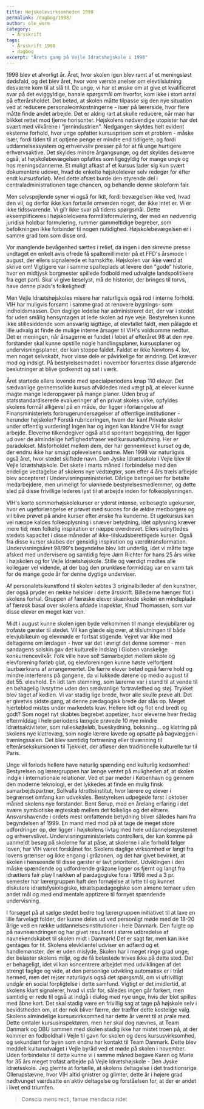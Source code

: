 ```yaml
---
title: Højskolevirksomheden 1998
permalink: /dagbog/1998/
author: ole_worm
category:
  - Årsskrift
tags:
  - Årsskrift 1998
  - dagbog
excerpt: "Årets gang på Vejle Idrætshøjskole i 1998"
---
```


1998 blev et alvorligt år. Året, hvor skolen igen blev ramt af et meningsløst dødsfald, og det blev året, hvor vore værste anelser om elevtilslutning desværre kom til at slå til. De unge, vi har et ønske om at give et kvalificeret svar på det eviggyldige, banale spørgsmål om hvorfor, kom ikke i stort antal på efterårsholdet. Det betød, at skolen måtte tilpasse sig den nye situation ved at reducere personaleomkostningerne - især på lærerside, hvor flere måtte finde andet arbejde. Det er aldrig rart at skulle reducere, når man har blikket rettet mod fjerne horisonter. Højskolens nødvendige utopister har det svært med vilkårene i “jernindustrien”. Nedgangen skyldes helt evident eksterne forhold, hvor unge opfatter kursusprisen som et problem - måske især, fordi tiden til at optjene penge er mindre end tidligere, og fordi uddannelsessystem og erhvervsliv presser på for at få unge hurtigere erhvervsaktive. Det skyldes mindre årgangsunge, og det skyldes desværre også, at højskolebevægelsen opfattes som ligegyldig for mange unge og hos meningsdannerne. Et muligt afkast af et kursus lader sig kun svært dokumentere udover, hvad de enkelte højskolelever selv redegør for efter endt kursusforløb. Med dette afsæt burde den styrende del i centraladministrationen tage chancen, og behandle denne skoleform fair.

Men selvspejlende syner vi også for lidt, fordi bevægelsen ikke ved, hvad den vil, og derfor ikke kan fortælle omverden noget, der ikke intet er. Vi er ikke tidssvarende. Vi gi’r ikke svar på tidens spørgsmål. Dette eksemplificeres i højskolelovens formålsformulering, der med en nødvendig juridisk holdbar formulering, rummer gammeltidige begreber, som befolkningen ikke forbinder til nogen nutidighed. Højskolebevægelsen er i samme grad tom som disse ord.

Vor manglende bevågenhed sættes i relief, da ingen i den skrevne presse undtaget en enkelt avis ofrede få spaltemillimeter på et FFD's årsmode i august, der ellers signalerede et hamskifte. Højskolen var ikke værd at skrive om! Vigtigere var i samme spalteplads at levere den "gode” historie, hvor en midtjysk borgmester spillede fodbold med udvalgte landspolitikere fra eget parti. Skal vi give læselyst, må de historier, der bringes til torvs, have denne plads's folkelighed! 

Men Vejle Idrætshøjskoles misere har naturligvis også rod i interne forhold. VIH har muligvis forsømt i samme grad at renovere bygnings- som indholdsmassen. Den daglige ledelse har administreret det, der var i stedet for uden smålig hensyntagen at lede skolen ad nye veje. Bestyrelsen kunne ikke stillesiddende som ansvarlig iagttage, at elevtallet faldt, men pålagde et lille udvalg at finde de mulige interne årsager til VIH's voldsomme nedtur. Det er meningen, når årsagerne er fundet i løbet af efteråret 98 at den nye forstander skal kunne opstille nogle handlingsplaner, kursusplaner og undervisningsplaner, der kan stoppe faldet. Faldet er ikke Newtons 4. lov, men noget selvskabt, hvor visse dele er påvirkelige for ændring. Det kræver mod og indsigt. På bestyrelsesmødet i november forventes disse afgørende beslutninger at blive godkendt og sat i værk.

Året startede ellers lovende med specialperiodens knap 110 elever. Det sædvanlige gennemsolide kursus afvikledes med vægt på, at elever kunne magte mange lederopgaver på mange planer. Uden brug af statsstandardiserede evalueringer af en privat skoles virke, opfyldes skolens formål alligevel på en måde, der ligger i forlængelse af Finansministeriets forbrugerundersøgelser af offentlige institutioner - herunder højskoler? Forstå rubriceringen, hvem der kan! Private skoler under offentlig vurdering! Ingen har og ingen kan klandre VIH for svagt arbejde. Eleverne tilkendegiver også altid spontant begejstring, der ligger ud over de almindelige høflighedsfraser ved kursusafslutning. Her er paradokset. Misforholdet mellem dem, der har gennemlevet kurset og de, der endnu ikke har smagt oplevelsens sødme. Men 1998 var naturligvis også året, hvor stedet skiftede navn. Den Jyske Idrætsskole i Vejle blev til Vejle Idrætshøjskole. Det skete i marts måned i forbindelse med den endelige vedtagelse af skolens nye vedtægter, som efter 4 års træls arbejde blev accepteret i Undervisningsministeriet. Dårlige betingelser for betalte medarbejdere, men urimeligt for ulønnede bestyrelsesmedlemmer, og dette sled på disse frivillige lederes lyst til at arbejde inden for folkeoplysningen. 

VIH's korte sommerhøjskolekurser er yderst intense, velbesøgte ugekurser, hvor en ugeforlængelse er prøvet med succes for de ældre medborgere og vil blive prøvet på andre kurser efter ønske fra kunderne. Et ugekursus kan vel næppe kaldes folkeoplysning i snæver betydning, idet oplysning kræver mere tid; men folkelig inspiration er næppe overdrevet. Ellers udnyttedes stedets kapacitet i disse måneder af ikke-tilskudsberettigede kurser. Også fra disse kurser skabes der gensidig inspiration og værditransformation. Undervisningsåret 98/99's begyndelse blev lidt underlig, idet vi måtte tage afsked med undervisere og samtidig fejre Jørn Richter for hans 25 års virke i højskolen og for Vejle Idrætshøjskole. Stille og værdigt mødtes alle kollegaer vel vidende, at der bag den prunkløse formiddag var en varm tak for de mange gode år for denne dygtige underviser. 

Af personalets kunstfond til skolen købtes 3 originalbilleder af den kunstner, der også pryder en række helsider i dette årsskrift. Billederne hænger flot i skolens forhal. Gruppen af færøske elever skænkede skolen en mindeplade af færøsk basal over skolens afdøde inspektør, Knud Thomassen, som var disse elever en meget kær ven.

Midt i august kunne skolen igen byde velkommen til mange elevjubilarer og trofaste gæster til stedet. Vil kan glæde sig over, at tilslutningen til både elevjubilæum og elevmøde er fortsat stigende. Vejret var ikke med deltagerne om lørdagen - hvor var det i øvrigt det denne sommer - men søndagens solskin gav det kulturelle indslag i Globen vanskelige konkurrencevilkår. Folk ville have sol! Samarbejdet mellem skole og elevforening forløb glat, og elevforeningen kunne høste velfortjent laurbærkrans af arrangementet. De færre elever betød også færre hold og mindre interferens på gangene, da vi lukkede dørene op medio august til det 55. elevhold. En lidt tam stemning, som lærerne var i stand til at vende til en behagelig livsrytme uden den sædvanlige fortravlethed og støj. Trykket blev taget af kedlen. Vi var stadig lige brede, hvor alle skulle prøve alt. Det er givetvis sidste gang, at denne pædagogisk brede dør slås op. Meget hjerteblod mistes under markedets krav. Hellere lidt og flot end bredt og godt? Som noget nyt skabtes begrebet appetizer, hvor eleverne hver fredag eftermiddag i hele periodens længde prøvede 10 nye mindre idrætsaktiviteter, som rulleskøjteløb, bueskydning, boksning... og klatring på skolens nye klatrevæg, som nogle lærere lavede og opsatte på bagvæggen i træningssalen. Det blev samtidig fortræning eller tilvænning til efterårsekskursionen til Tjekkiet, der afløser den traditionelle kulturelle tur til Paris.

Unge vil forlods hellere have naturlig spænding end kulturlig kedsomhed! Bestyrelsen og lærergruppen har længe ventet på muligheden af, at skolen indgik i internationale relationer. Ved et par møder i København og gennem den moderne teknologi, er det lykkedes at finde en mulig finsk samarbejdspartner, Sollvalla Idrottsinstitut, hvor lærere og elever i begrænset omfang kan udveksles. Bestyrelsen udpegede først i oktober måned skolens nye forstander. Bent Serup, med en årelang erfaring i det svære symbiotiske ægteskab mellem det folkelige og det elitære. Ansvarshavende i ordets mest omfattende betydning bliver således ham fra begyndelsen af 1999. En mand med mod på at tage de meget store udfordringer op, der ligger i højskolens livtag med hele uddannelsesystemet og erhvervslivet. Undervisningsministeriets controllers, der kan komme på uanmeldt besøg på skolerne for at påse, at skolerne i alle forhold følger loven, har VIH været forskånet for. Skolens daglige virksomhed er langt fra lovens grænser og ikke engang i gråzonen, og det har givet bevirket, at skolen i henseende til disse gæster er lavt prioriteret. Udviklingen i den måske spændende og udfordrende gråzone ligger os fjernt og langt fra idrættens fair play I rækken af pædagogiske fora i 1998 med a 3 pr. semester har lærergruppen haft den fornøjelse at lytte til og kunnet diskutere idrætsfysiologiske, idrætspædagogiske som almene temaer uden andet mål og med end mentale apptizere til fornyet spændende undervisning. 

I forsøget på at sælge stedet bedre tog lærergruppen initiativet til at lave en lille farvelagt folder, der kunne deles ud ved personligt møde med de 18-20 årige ved en række uddannelsesinstitutioner i hele Danmark. Den fulgte op på navneændringen og har givet resulteret i større udbredelse af navnekendskabet til skolen midt i Danmark! Det er sagt før, men kan ikke gentages for tit. Skolens elevklientel udviser en adfærd og et handlemønster, der er uden mislyde, Skolen har i meget ringe grad unge, der belaster skolens miljø, og de få belastede trives ikke på dette sted. Det er behageligt, idet vi kan koncentrere arbejdet med udviklingen af det strengt faglige og vide, at den personlige udvikling automatisk er i tråd hermed, men det rejser naturligvis også det spørgsmål, om vi ufrivilligt undgår en social forpligtelse i dette samfund. Vigtigt er det imidlertid, at skolens klart signalerer, hvad vi står for, således ingen går forkert, men samtidig er rede til også at indgå i dialog med nye unge, hvis der blot spilles med åbne kort. Det skal stadig være en frivillig sag at tage på højskole selv i bevidstheden om, at der nok bliver færre, der træffer dette kostelige valg. Skolens almindelige kursusvirksomhed har dette år været til at prale med. Dette omtaler kursusinspektøren, men her skal dog nævnes, at Team Danmark og DBU sammen med skolen stadig ikke har mistet troen på, at der kommer en fodboldhal i Vejle til gavn for skolen og dens kursusvirksomhed, og sekundært for byen som endnu har kontakt til Team Danmark. Dette blev meddelt kulturudvalget i Vejle byråd ved et møde på skolen i november. Uden forbindelse til dette kunne vi i samme måned begave Karen og Marie for 35 års meget trofast arbejde på Vejle Idrætshøjskole - Den Jyske Idrætsskole. Jeg glemte at fortælle, at skolens deltagelse i det traditionsrige Ollerupstævne, hvor VIH altid gnistrer og glimter, dette år i højere grad nødtvunget værdsatte en aktiv deltagelse og forståelsen for, at der er andet i livet end triumfen.

> Conscia mens recti, famae mendacia ridet
